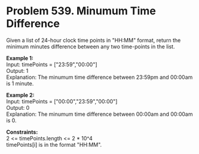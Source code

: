 # Problem 539. Minumum Time Difference
Given a list of 24-hour clock time points in "HH:MM" format, return the minimum minutes difference between any two time-points in the list.
 
<b>Example 1:</b> <br>
Input: timePoints = ["23:59","00:00"]<br>
Output: 1<br>
Explanation: The minumum time difference between 23:59pm and 00:00am is 1 minute.

<b>Example 2:</b> <br>
Input: timePoints = ["00:00","23:59","00:00"]<br>
Output: 0<br>
Explanation: The minumum time difference between 00:00am and 00:00am is 0.

<b>Constraints:</b> <br>
2 <= timePoints.length <= 2 * 10^4<br>
timePoints[i] is in the format "HH:MM".
